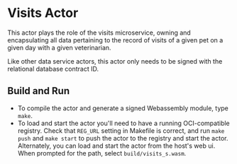 # Visits Actor
This actor plays the role of the visits microservice, owning and encapsulating all data pertaining to the record of visits of a given pet on a given day with a given veterinarian.

Like other data service actors, this actor only needs to be signed with the relational database contract ID.

## Build and Run

- To compile the actor and generate a signed Webassembly module, type `make`.
- To load and start the actor you'll need to have a running OCI-compatible
registry. Check that `REG_URL` setting in Makefile is correct, and run
`make push` and `make start` to push the actor to the registry
and start the actor.
Alternately, you can load and start the actor from the host's web ui.
When prompted for the path, 
select `build/visits_s.wasm`.